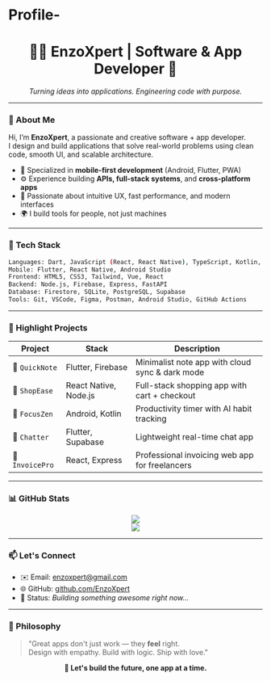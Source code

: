 # Profile-

<h1 align="center">👨‍💻 EnzoXpert | Software & App Developer 🚀</h1>
<p align="center">
  <i>Turning ideas into applications. Engineering code with purpose.</i>
</p>

---

### 💼 About Me

Hi, I’m **EnzoXpert**, a passionate and creative software + app developer.  
I design and build applications that solve real-world problems using clean code, smooth UI, and scalable architecture.

- 📱 Specialized in **mobile-first development** (Android, Flutter, PWA)  
- ⚙️ Experience building **APIs, full-stack systems**, and **cross-platform apps**  
- 🎨 Passionate about intuitive UX, fast performance, and modern interfaces  
- 🌍 I build tools for people, not just machines

---

### 🧰 Tech Stack

```bash
Languages: Dart, JavaScript (React, React Native), TypeScript, Kotlin, Python  
Mobile: Flutter, React Native, Android Studio  
Frontend: HTML5, CSS3, Tailwind, Vue, React  
Backend: Node.js, Firebase, Express, FastAPI  
Database: Firestore, SQLite, PostgreSQL, Supabase  
Tools: Git, VSCode, Figma, Postman, Android Studio, GitHub Actions
```

---

### 🚀 Highlight Projects

| Project | Stack | Description |
|--------|-------|-------------|
| 📱 `QuickNote` | Flutter, Firebase | Minimalist note app with cloud sync & dark mode |
| 🛒 `ShopEase` | React Native, Node.js | Full-stack shopping app with cart + checkout |
| 🧠 `FocusZen` | Android, Kotlin | Productivity timer with AI habit tracking |
| 💬 `Chatter` | Flutter, Supabase | Lightweight real-time chat app |
| 🧾 `InvoicePro` | React, Express | Professional invoicing web app for freelancers |

---

### 📊 GitHub Stats

<p align="center">
  <img src="https://github-readme-stats.vercel.app/api?username=EnzoXpert&show_icons=true&theme=vue-dark" />
  <br/>
  <img src="https://github-readme-stats.vercel.app/api/top-langs/?username=EnzoXpert&layout=compact&theme=vue-dark" />
</p>

---

### 📫 Let's Connect

- ✉️ Email: [enzoxpert@gmail.com](mailto:enzoxpert@gmail.com)  
- 🌐 GitHub: [github.com/EnzoXpert](https://github.com/EnzoXpert)  
- 📍 Status: *Building something awesome right now...*

---

### 🧭 Philosophy

> "Great apps don't just work — they **feel** right.  
> Design with empathy. Build with logic. Ship with love."

<p align="center">
  <b>🚀 Let's build the future, one app at a time.</b>
</p>
